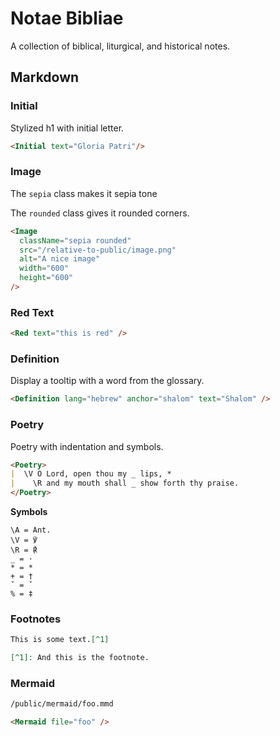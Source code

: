 # Notae Bibliae

A collection of biblical, liturgical, and historical notes.

## Markdown

### Initial

Stylized h1 with initial letter.

```md
<Initial text="Gloria Patri"/>
```

### Image

The `sepia` class makes it sepia tone

The `rounded` class gives it rounded corners.

```md
<Image
  className="sepia rounded"
  src="/relative-to-public/image.png"
  alt="A nice image"
  width="600"
  height="600"
/>
```

### Red Text

```md
<Red text="this is red" />
```

### Definition

Display a tooltip with a word from the glossary.

```md
<Definition lang="hebrew" anchor="shalom" text="Shalom" />
```

### Poetry

Poetry with indentation and symbols.

```md
<Poetry>
|  \V O Lord, open thou my _ lips, *
|    \R and my mouth shall _ show forth thy praise.
</Poetry>
```

**Symbols**

```
\A = Ant.
\V = ℣
\R = ℟
_ = ·
* = *
+ = †
ˇ = ˇ
% = ‡
```

### Footnotes

```md
This is some text.[^1]

[^1]: And this is the footnote.
```

### Mermaid

```md
/public/mermaid/foo.mmd

<Mermaid file="foo" />
```
